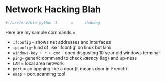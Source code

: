 # Network Hacking Blah

```python
#!/usr/env/bin python-3      =     shabang
```

Here are my sample commands =
* `ifconfig` - shows net addresses and interfaces
* `ipconfig`- kind of like 'ifconfig' on linux but lam
* `windows-key + r + cmd` - open disgusting 10 year old windows terminal
* `ping`- generic command to check *latency* (lag) and up-ness
* `LAN` = local area network
* `port` = an opening like a door (it means door in French) 
* `nmap` = port scanning tool 






























































































